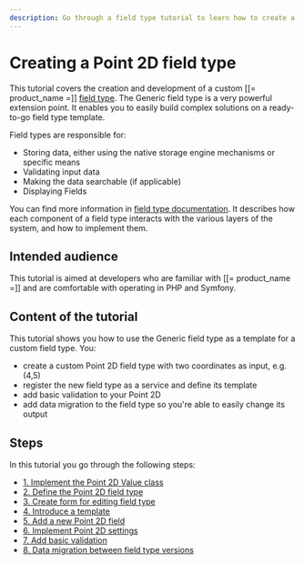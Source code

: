```yaml
---
description: Go through a field type tutorial to learn how to create a custom field type based on the built-in Generic field type.
---
```


# Creating a Point 2D field type 

This tutorial covers the creation and development of a custom [[= product_name =]] [field type](create_custom_generic_field_type.md).
The Generic field type is a very powerful extension point. It enables you to easily build complex solutions on a ready-to-go field type template.

Field types are responsible for:

- Storing data, either using the native storage engine mechanisms or specific means
- Validating input data
- Making the data searchable (if applicable)
- Displaying Fields

You can find more information in [field type documentation](field_types.md).
It describes how each component of a field type interacts with the various layers of the system, and how to implement them.

## Intended audience

This tutorial is aimed at developers who are familiar with [[= product_name =]] and are comfortable with operating in PHP and Symfony.

## Content of the tutorial

This tutorial shows you how to use the Generic field type as a template for a custom field type. You:

- create a custom Point 2D field type with two coordinates as input, e.g. (4,5)
- register the new field type as a service and define its template
- add basic validation to your Point 2D
- add data migration to the field type so you're able to easily change its output

## Steps

In this tutorial you go through the following steps:

- [1. Implement the Point 2D Value class](1_implement_the_point2d_value_class.md)
- [2. Define the Point 2D field type](2_define_point2d_field_type.md)
- [3. Create form for editing field type](3_create_form_for_point2d.md)
- [4. Introduce a template](4_introduce_a_template.md)
- [5. Add a new Point 2D field](5_add_a_field.md)
- [6. Implement Point 2D settings](6_settings.md)
- [7. Add basic validation](7_add_a_validation.md)
- [8. Data migration between field type versions](8_data_migration.md)
